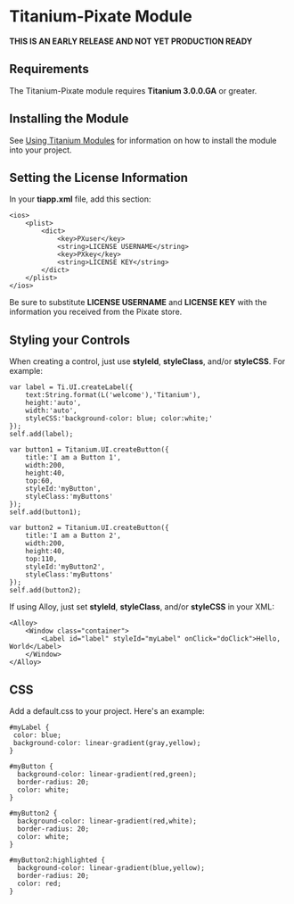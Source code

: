 # Titanium-Pixate Module

**THIS IS AN EARLY RELEASE AND NOT YET PRODUCTION READY**

## Requirements

The Titanium-Pixate module requires **Titanium 3.0.0.GA** or greater.

## Installing the Module

See [Using Titanium Modules](https://wiki.appcelerator.org/display/tis/Using+Titanium+Modules) for information on how to install the module into your project.

## Setting the License Information

In your **tiapp.xml** file, add this section:

	<ios>
	    <plist>
	        <dict>
	            <key>PXuser</key>
	            <string>LICENSE USERNAME</string>
	            <key>PXkey</key>
	            <string>LICENSE KEY</string>
	        </dict>
	    </plist>
	</ios>

Be sure to substitute **LICENSE USERNAME** and **LICENSE KEY** with the information you received from the Pixate store.

## Styling your Controls

When creating a control, just use **styleId**, **styleClass**, and/or **styleCSS**. For example:


	var label = Ti.UI.createLabel({
		text:String.format(L('welcome'),'Titanium'),
		height:'auto',
		width:'auto',
		styleCSS:'background-color: blue; color:white;'
	});
	self.add(label);

	var button1 = Titanium.UI.createButton({
		title:'I am a Button 1',
		width:200,
		height:40,
		top:60,
		styleId:'myButton',
		styleClass:'myButtons'
	});
	self.add(button1);

	var button2 = Titanium.UI.createButton({
		title:'I am a Button 2',
		width:200,
		height:40,
		top:110,
		styleId:'myButton2',
		styleClass:'myButtons'
	});
	self.add(button2);


If using Alloy, just set **styleId**, **styleClass**, and/or **styleCSS** in your XML:

	<Alloy> 
		<Window class="container"> 
			<Label id="label" styleId="myLabel" onClick="doClick">Hello, World</Label> 
		</Window> 
	</Alloy>

## CSS

Add a default.css to your project. Here's an example:

	#myLabel {
	 color: blue;
	 background-color: linear-gradient(gray,yellow);
	}

	#myButton {
	  background-color: linear-gradient(red,green);
	  border-radius: 20;
	  color: white;
	}

	#myButton2 {
	  background-color: linear-gradient(red,white);
	  border-radius: 20;
	  color: white;
	}

	#myButton2:highlighted {
	  background-color: linear-gradient(blue,yellow);
	  border-radius: 20;
	  color: red;
	}
